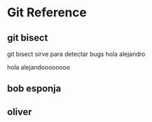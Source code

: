 # Git Reference

## git bisect
git bisect sirve para detectar bugs
hola alejandro

hola alejandoooooooo


## bob esponja




## oliver